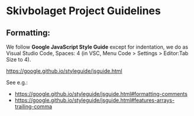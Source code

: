 # Skivbolaget Project Guidelines

## Formatting:
We follow **Google JavaScript Style Guide** except for indentation, we do as Visual Studio Code, Spaces: 4 (in VSC, Menu Code > Settings > Editor:Tab Size to 4).

https://google.github.io/styleguide/jsguide.html

See e.g.:
* https://google.github.io/styleguide/jsguide.html#formatting-comments
* https://google.github.io/styleguide/jsguide.html#features-arrays-trailing-comma


